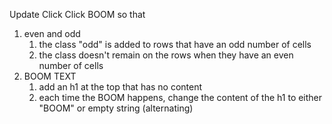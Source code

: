 Update Click Click BOOM so that
1. even and odd
    1. the class "odd" is added to rows that have an odd number of cells
    2. the class doesn't remain on the rows when they have an even number of cells
2. BOOM TEXT
    1. add an h1 at the top that has no content
    2. each time the BOOM happens, change the content of the h1 to either "BOOM" or empty string (alternating)